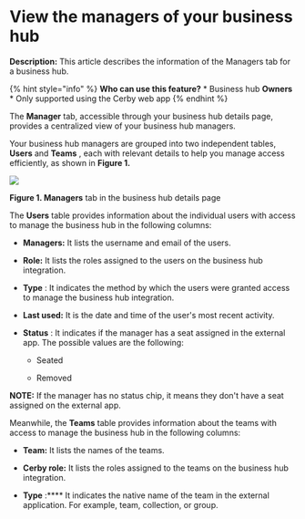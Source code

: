 # View the managers of your business hub

**Description:** This article describes the information of the Managers tab for a business hub.

{% hint style="info" %} **Who can use this feature?** * Business hub
**Owners** * Only supported using the Cerby web app {% endhint %}

The **Manager** tab, accessible through your business hub details page,
provides a centralized view of your business hub managers.

Your business hub managers are grouped into two independent tables, **Users**
and **Teams** , each with relevant details to help you manage access
efficiently, as shown in **Figure 1.**

![](gitbook/imagesimage.png)

**Figure 1. Managers** tab in the business hub details page

The **Users** table provides information about the individual users with
access to manage the business hub in the following columns:

  * **Managers:** It lists the username and email of the users.

  * **Role:** It lists the roles assigned to the users on the business hub integration.

  * **Type** : It indicates the method by which the users were granted access to manage the business hub integration.

  * **Last used:** It is the date and time of the user's most recent activity.

  * **Status** : It indicates if the manager has a seat assigned in the external app. The possible values are the following:

    * Seated

    * Removed

**NOTE:** If the manager has no status chip, it means they don't have a seat
assigned on the external app.

Meanwhile, the **Teams** table provides information about the teams with
access to manage the business hub in the following columns:

  * **Team:** It lists the names of the teams.

  * **Cerby role:** It lists the roles assigned to the teams on the business hub integration.

  * **Type** :**** It indicates the native name of the team in the external application. For example, team, collection, or group. 

